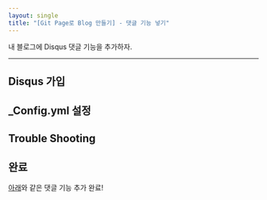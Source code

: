 ```yaml
---
layout: single
title: "[Git Page로 Blog 만들기] - 댓글 기능 넣기"
---
```

내 블로그에 Disqus 댓글 기능을 추가하자.

---

## Disqus 가입

## _Config.yml 설정

## Trouble Shooting

## 완료

[아래](#disqus_thread)와 같은 댓글 기능 추가 완료!
